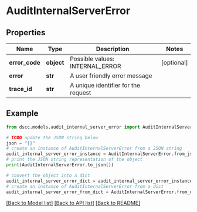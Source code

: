 # AuditInternalServerError


## Properties

Name | Type | Description | Notes
------------ | ------------- | ------------- | -------------
**error_code** | **object** | Possible values: INTERNAL_ERROR | [optional] 
**error** | **str** | A user friendly error message | 
**trace_id** | **str** | A unique identifier for the request | 

## Example

```python
from dscc.models.audit_internal_server_error import AuditInternalServerError

# TODO update the JSON string below
json = "{}"
# create an instance of AuditInternalServerError from a JSON string
audit_internal_server_error_instance = AuditInternalServerError.from_json(json)
# print the JSON string representation of the object
print(AuditInternalServerError.to_json())

# convert the object into a dict
audit_internal_server_error_dict = audit_internal_server_error_instance.to_dict()
# create an instance of AuditInternalServerError from a dict
audit_internal_server_error_from_dict = AuditInternalServerError.from_dict(audit_internal_server_error_dict)
```
[[Back to Model list]](../README.md#documentation-for-models) [[Back to API list]](../README.md#documentation-for-api-endpoints) [[Back to README]](../README.md)


